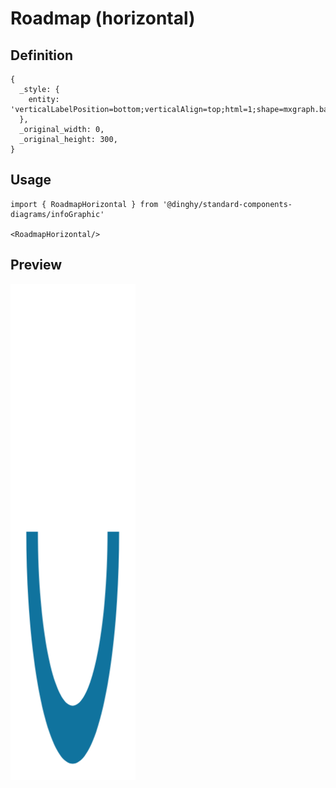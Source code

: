 # Roadmap (horizontal)

## Definition

```
{
  _style: { 
    entity: 'verticalLabelPosition=bottom;verticalAlign=top;html=1;shape=mxgraph.basic.partConcEllipse;startAngle=0.25;endAngle=0.75;arcWidth=0.25;fillColor=#10739E;strokeColor=none;',
  },
  _original_width: 0,
  _original_height: 300,
}
```

## Usage

```
import { RoadmapHorizontal } from '@dinghy/standard-components-diagrams/infoGraphic'

<RoadmapHorizontal/>
```

## Preview

<img src="./roadmap-horizontal.png" width="200"/>
